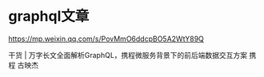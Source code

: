 # graphql文章

https://mp.weixin.qq.com/s/PovMmO6ddcpBO5A2WtY89Q

干货 | 万字长文全面解析GraphQL，携程微服务背景下的前后端数据交互方案
携程 古映杰
